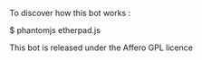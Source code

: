 To discover how this bot works :

$ phantomjs etherpad.js

This bot is released under the Affero GPL licence
